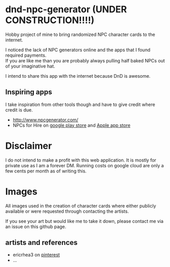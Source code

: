 # dnd-npc-generator (UNDER CONSTRUCTION!!!!)
Hobby project of mine to bring randomized NPC character cards to the internet.

I noticed the lack of NPC generators online and the apps that I found required payments.   
If you are like me than you are probably always pulling half baked NPCs out of your imaginative hat.

I intend to share this app with the internet because DnD is awesome.

## Inspiring apps
I take inspiration from other tools though and have to give credit where credit is due.

- http://www.npcgenerator.com/
- NPCs for Hire on [google play store](https://play.google.com/store/apps/details?id=com.knightsofvasteel.npcforhire&hl=en_US&gl=US) and [Apple app store](https://apps.apple.com/us/app/npc-for-hire/id1182788017)

# Disclaimer
I do not intend to make a profit with this web application. It is mostly for private use as I am a forever DM.
Running costs on google cloud are only a few cents per month as of writing this.

# Images
All images used in the creation of character cards where either publicly available or were requested through contacting the artists.

If you see your art but would like me to take it down, please contact me via an issue on this github page.

## artists and references
- ericrhea3 on [pinterest](https://nl.pinterest.com/ericrhea3/character/)
- ...
